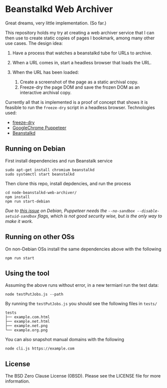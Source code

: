 # Beanstalkd Web Archiver

Great dreams, very little implementation. (So far.)

This repository holds my try at creating a web archiver service that I can then 
use to create static copies of pages I bookmark, among many other use cases. 
The design idea:

1. Have a process that watches a beanstalkd tube for URLs to archive.
2. When a URL comes in, start a headless browser that loads the URL.
3. When the URL has been loaded:
   
   1. Create a screenshot of the page as a static archival copy.
   2. Freeze-dry the page DOM and save the frozen DOM as an interactive 
      archival copy.

Currently all that is implemented is a proof of concept that shows it is 
feasible to run the `freeze-dry` script in a headless browser. Technologies 
used:

- [freeze-dry](https://github.com/webmemex/freeze-dry)
- [GoogleChrome Puppeteer](https://github.com/GoogleChrome/puppeteer)
- [Beanstalkd](http://kr.github.io/beanstalkd/)

## Running on Debian

First install dependencies and run Beanstalk service

```
sudo apt-get install chromium beanstalkd
sudo systemctl start beanstalkd
```

Then clone this repo, install depdencies, and run the process

```
cd node-beanstalkd-web-archiver/
npm install
npm run start-debian
```

*Due to [this issue](https://github.com/GoogleChrome/puppeteer/issues/290)
on Debian, Puppeteer needs the `--no-sandbox --disable-setuid-sandbox` flags, 
which is not good security wise, but is the only way to make it work.*

## Running on other OSs

On non-Debian OSs install the same dependencies above with the following

```
npm run start
``` 

## Using the tool

Assuming the above runs without error, in a new termianl run the test data:

```
node testPutJobs.js --path
```

By running the `testPutJobs.js` you should see the following files in `tests/`

```
tests
├── example.com.html
├── example.net.html
├── example.net.png
└── example.org.png
```

You can also snapshot manual domains with the following

```
node cli.js https://example.com
``` 

## License

The BSD Zero Clause License (0BSD). Please see the LICENSE file for
more information.
